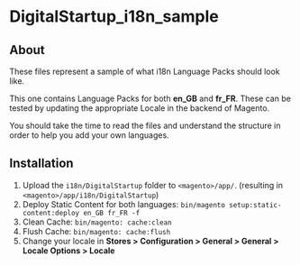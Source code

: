 # DigitalStartup_i18n_sample

## About
These files represent a sample of what i18n Language Packs should look like.

This one contains Language Packs for both **en_GB** and **fr_FR**. These can be tested by updating the appropriate Locale in the backend of Magento.

You should take the time to read the files and understand the structure in order to help you add your own languages.

## Installation
1. Upload the `i18n/DigitalStartup` folder to `<magento>/app/`. (resulting in `<magento>/app/i18n/DigitalStartup`)
2. Deploy Static Content for both languages: `bin/magento setup:static-content:deploy en_GB fr_FR -f`
3. Clean Cache: `bin/magento: cache:clean`
4. Flush Cache: `bin/magento: cache:flush`
5. Change your locale in **Stores > Configuration > General > General > Locale Options > Locale**
